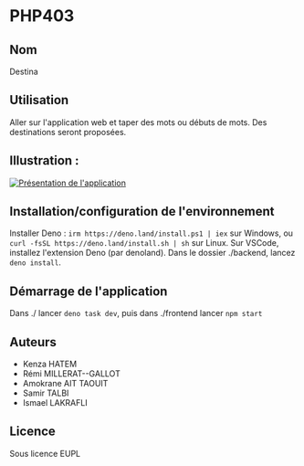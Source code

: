 # PHP403

## Nom
Destina

## Utilisation
Aller sur l'application web et taper des mots ou débuts de mots. Des destinations seront proposées.
## Illustration : 
[![Présentation de l'application](https://img.youtube.com/vi/wXQ-w2H56xo/0.jpg)](https://www.youtube.com/watch?v=wXQ-w2H56xo)

## Installation/configuration de l'environnement
Installer Deno : `irm https://deno.land/install.ps1 | iex` sur Windows, ou `curl -fsSL https://deno.land/install.sh | sh` sur Linux.
Sur VSCode, installez l'extension Deno (par denoland).
Dans le dossier ./backend, lancez `deno install`.

## Démarrage de l'application
Dans ./ lancer `deno task dev`, puis dans ./frontend lancer `npm start`

## Auteurs
- Kenza HATEM
- Rémi MILLERAT--GALLOT
- Amokrane AIT TAOUIT
- Samir TALBI
- Ismael LAKRAFLI

## Licence
Sous licence EUPL
